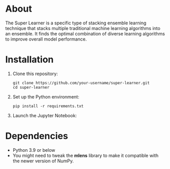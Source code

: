 # About 
The Super Learner is a specific type of stacking ensemble learning technique that stacks multiple traditional machine learning algorithms into an ensemble. It finds the optimal combination of diverse learning algorithms to improve overall model performance.

# Installation
1. Clone this repository:
   
   ```
   git clone https://github.com/your-username/super-learner.git
   cd super-learner

3. Set up the Python environment:
   
   ```
   pip install -r requirements.txt

5. Launch the Jupyter Notebook:

# Dependencies
* Python 3.9 or below
* You might need to tweak the **mlens** library to make it compatible with the newer version of NumPy.
